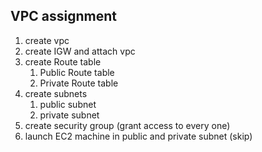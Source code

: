 ## VPC assignment 
   1. create vpc
   2. create IGW and attach vpc
   3. create Route table 
      1. Public Route table
      2. Private Route table 
   4. create subnets 
      1. public subnet
      2. private subnet 
   5. create security group (grant access to every one)
   6. launch EC2 machine in public and private subnet (skip)



